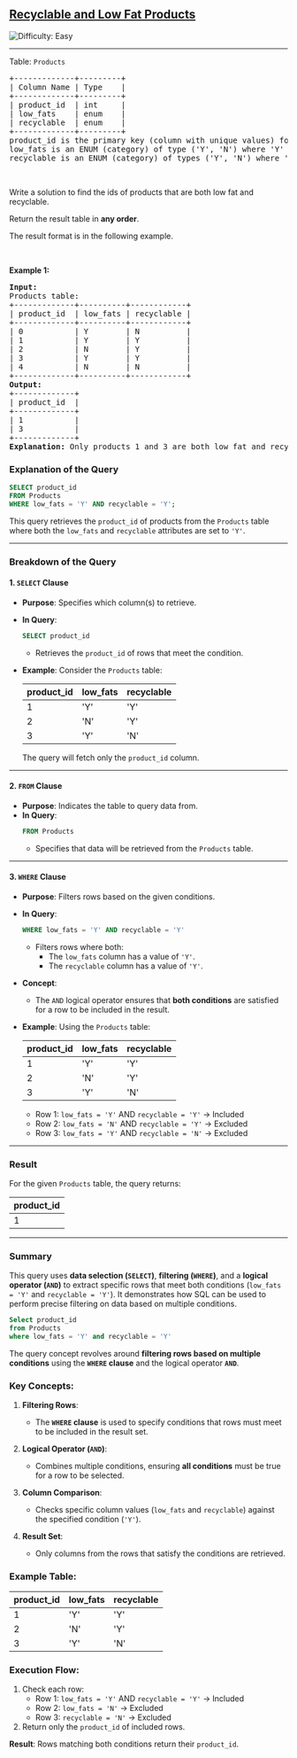 
<h2><a href="https://leetcode.com/problems/recyclable-and-low-fat-products">Recyclable and Low Fat Products</a></h2> <img src='https://img.shields.io/badge/Difficulty-Easy-brightgreen' alt='Difficulty: Easy' /><hr><p>Table: <code>Products</code></p>

<pre>
+-------------+---------+
| Column Name | Type    |
+-------------+---------+
| product_id  | int     |
| low_fats    | enum    |
| recyclable  | enum    |
+-------------+---------+
product_id is the primary key (column with unique values) for this table.
low_fats is an ENUM (category) of type (&#39;Y&#39;, &#39;N&#39;) where &#39;Y&#39; means this product is low fat and &#39;N&#39; means it is not.
recyclable is an ENUM (category) of types (&#39;Y&#39;, &#39;N&#39;) where &#39;Y&#39; means this product is recyclable and &#39;N&#39; means it is not.</pre>

<p>&nbsp;</p>

<p>Write a solution to find the ids of products that are both low fat and recyclable.</p>

<p>Return the result table in <strong>any order</strong>.</p>

<p>The result format is in the following example.</p>

<p>&nbsp;</p>
<p><strong class="example">Example 1:</strong></p>

<pre>
<strong>Input:</strong> 
Products table:
+-------------+----------+------------+
| product_id  | low_fats | recyclable |
+-------------+----------+------------+
| 0           | Y        | N          |
| 1           | Y        | Y          |
| 2           | N        | Y          |
| 3           | Y        | Y          |
| 4           | N        | N          |
+-------------+----------+------------+
<strong>Output:</strong> 
+-------------+
| product_id  |
+-------------+
| 1           |
| 3           |
+-------------+
<strong>Explanation:</strong> Only products 1 and 3 are both low fat and recyclable.
</pre>
### Explanation of the Query

```sql
SELECT product_id
FROM Products
WHERE low_fats = 'Y' AND recyclable = 'Y';
```

This query retrieves the `product_id` of products from the `Products` table where both the `low_fats` and `recyclable` attributes are set to `'Y'`.

---

### Breakdown of the Query

#### 1. **`SELECT` Clause**
   - **Purpose**: Specifies which column(s) to retrieve.
   - **In Query**: 
     ```sql
     SELECT product_id
     ```
     - Retrieves the `product_id` of rows that meet the condition.

   - **Example**:
     Consider the `Products` table:

     | product_id | low_fats | recyclable |
     |------------|----------|------------|
     | 1          | 'Y'      | 'Y'        |
     | 2          | 'N'      | 'Y'        |
     | 3          | 'Y'      | 'N'        |

     The query will fetch only the `product_id` column.

---

#### 2. **`FROM` Clause**
   - **Purpose**: Indicates the table to query data from.
   - **In Query**:
     ```sql
     FROM Products
     ```
     - Specifies that data will be retrieved from the `Products` table.

---

#### 3. **`WHERE` Clause**
   - **Purpose**: Filters rows based on the given conditions.
   - **In Query**:
     ```sql
     WHERE low_fats = 'Y' AND recyclable = 'Y'
     ```
     - Filters rows where both:
       - The `low_fats` column has a value of `'Y'`.
       - The `recyclable` column has a value of `'Y'`.

   - **Concept**:
     - The `AND` logical operator ensures that **both conditions** are satisfied for a row to be included in the result.

   - **Example**:
     Using the `Products` table:

     | product_id | low_fats | recyclable |
     |------------|----------|------------|
     | 1          | 'Y'      | 'Y'        |
     | 2          | 'N'      | 'Y'        |
     | 3          | 'Y'      | 'N'        |

     - Row 1: `low_fats = 'Y'` AND `recyclable = 'Y'` → Included
     - Row 2: `low_fats = 'N'` AND `recyclable = 'Y'` → Excluded
     - Row 3: `low_fats = 'Y'` AND `recyclable = 'N'` → Excluded

---

### Result
For the given `Products` table, the query returns:

| product_id |
|------------|
| 1          |

---

### Summary
This query uses **data selection (`SELECT`)**, **filtering (`WHERE`)**, and a **logical operator (`AND`)** to extract specific rows that meet both conditions (`low_fats = 'Y'` and `recyclable = 'Y'`). It demonstrates how SQL can be used to perform precise filtering on data based on multiple conditions.
```sql []
Select product_id
from Products
where low_fats = 'Y' and recyclable = 'Y'
```
The query concept revolves around **filtering rows based on multiple conditions** using the **`WHERE` clause** and the logical operator **`AND`**.

### Key Concepts:

1. **Filtering Rows**:
   - The **`WHERE` clause** is used to specify conditions that rows must meet to be included in the result set.

2. **Logical Operator (`AND`)**:
   - Combines multiple conditions, ensuring **all conditions** must be true for a row to be selected.

3. **Column Comparison**:
   - Checks specific column values (`low_fats` and `recyclable`) against the specified condition (`'Y'`).

4. **Result Set**:
   - Only columns from the rows that satisfy the conditions are retrieved.

### Example Table:
| product_id | low_fats | recyclable |
|------------|----------|------------|
| 1          | 'Y'      | 'Y'        |
| 2          | 'N'      | 'Y'        |
| 3          | 'Y'      | 'N'        |

### Execution Flow:
1. Check each row:
   - Row 1: `low_fats = 'Y'` AND `recyclable = 'Y'` → Included
   - Row 2: `low_fats = 'N'` → Excluded
   - Row 3: `recyclable = 'N'` → Excluded
2. Return only the `product_id` of included rows.

**Result**: Rows matching both conditions return their `product_id`.
